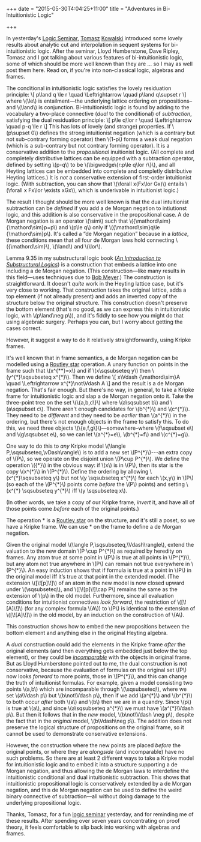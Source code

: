 +++
date = "2015-05-30T4:04:25+11:00"
title = "Adventures in Bi-Intuitionistic Logic"

+++

In yesterday's [Logic Seminar](http://philevents.org/event/show/17572), [Tomasz](http://www.latrobe.edu.au/psy/about/staff/profile?uname=TKowalski) [Kowalski](http://tomasz-kowalski.ltumathstats.com) introduced some lovely results about analytic cut and interpolation in sequent systems for bi-intuitionistic logic. After the seminar, Lloyd Humberstone, Dave Ripley, Tomasz and I got talking about various features of bi-intuitionistic logic, some of which should be more well known than they are &hellip; so I may as well post them here. Read on, if you're into non-classical logic, algebras and frames.

<!--more-->

The conditional in intuitionistic logic satisfies the lovely residuation principle:
\\[
p\land q \le r
\quad
\Leftrightarrow
\quad
p\land q\supset r
\\]
where \\(\le\\) is entailment&mdash;the underlying lattice ordering on propositions&ndash;and \\(\land\\) is conjunction.  Bi-intuitionistic logic is found by adding to the vocabulary a  two-place connective (*dual* to the conditional) of *subtraction*, satisfying the dual residuation principle:
\\[
p\le q\lor r
\quad
\Leftrightarrow
\quad
p-q \le r
\\]
This has lots of lovely (and strange) properties. If \\(p\supset 0\\) defines the strong intuitionist negation (which is a contrary but not sub-contrary forming operator) then \\(1-p\\) forms a weak dual negation (which is a sub-contrary but not contrary forming operator). It is a conservative addition to the *propositional* inuitionist logic. (All complete and completely distributive lattices can be equipped with a subtraction operator, defined by setting \\(p-q\\) to be \\(\bigwedge\\{r:p\le q\lor r\\}\\), and all Heyting lattices can be embedded into complete and completly distributive Heyting lattices.) It is *not* a conservative extension of first-order intuitionist logic. (With subtraction, you can show that \\(\forall x(Fx\lor Gx)\\) entails \\(\forall x Fx\lor \exists xGx\\), which is underivable in intuitionist logic.)

The result I thought should be more well known is that the dual intuitionist subtraction can be *defined* if you add a de Morgan negation to intiutionst logic, and this addition is also conservative in the propositional case. A de Morgan negation is an operator \\(\sim\\) such that \\({\mathord\sim}{\mathord\sim}p=p\\) and \\(p\le q\\) only if \\({\mathord\sim}q\le {\mathord\sim}p\\). It's called a &ldquo;de Morgan negation&rdquo; because in a *lattice*, these conditions mean that all four de Morgan laws hold connecting \\({\mathord\sim}\\), \\(\land\\) and \\(\lor\\). 

Lemma 9.35 in my substructural logic book (*[An Introduction to Substructural Logics](http://consequently.org/writing/isl)*) is a construction that embeds a lattice into one including a de Morgan negation. (This construction&mdash;like many results in this field&mdash;uses techniques due to [Bob Meyer](http://projecteuclid.org/euclid.ndjfl/1093890896).) The construction is straightforward. It doesn't *quite* work in the Heyting lattice case, but it's very close to working. That construction takes the original lattice, adds a top element (if not already present) and adds an inverted copy of the structure below the original structure. This construction doesn't preserve the bottom element (that's no good, as we can express this in intuitionistic logic, with \\(p\land\neg p\\)), and it's fiddly to see how you might do that using algebraic surgery. Perhaps you can, but I worry about getting the cases correct.

However, it suggest a way to do it relatively straightforwardly, using Kripke frames. 

It's well known that in frame semantics, a de Morgan negation can be modelled using a [Routley star](http://consequently.org/writing/negrl/) operation. A unary function on points in the frame such that \\(x^{&ast;&ast;}=x\\) and if \\(x\sqsubseteq y\\) then \\(y^{&ast;}\sqsubseteq x^{&ast;}\\). Then we define
\\[
x\Vdash {\mathord\sim}A
\quad
\Leftrightarrow
x^{&ast;}\not\Vdash A
\\]
and the result is a de Morgan negation. That's fair enough. But there's no way, in general, to take a Kripke frame for intuitionistic logic and slap a de Morgan negation onto it. Take the three-point tree on the set \\(\\{a,b,c\\}\\) where \\(a\sqsubset b\\) and \\(a\sqsubset c\\). There aren't enough candidates for \\(b^{&ast;}\\) and \\(c^{&ast;}\\). They need to be *different* and they need to be *earlier* than \\(a^{&ast;}\\) in the ordering, but there's not enough objects in the frame to satisfy this. To do this, we need three objects \\(\\{e,f,g\\}\\)&mdash;somewhere&ndash;where \\(f\sqsubset e\\) and \\(g\sqsubset e\\), so we can let \\(a^{&ast;}=e\\), \\(b^{&ast;}=f\\) and  \\(c^{&ast;}=g\\). 

One way to do this to *any* Kripke model \\(\langle P,\sqsubseteq,\vDash\rangle\\) is to add a new set \\(P^{&ast;}\\)---an extra copy of \\(P\\), so we operate on the disjoint union \\(P\cup P^{&ast;}\\).  We define the operation \\({&ast;}\\) in the obvious way: if \\(x\\) is in \\(P\\), then its star is the copy \\(x^{&ast;}\\) in \\(P^{&ast;}\\). Define the ordering by allowing \\(x^{&ast;}\sqsubseteq y\\) but not \\(y \sqsubseteq x^{&ast;}\\) for each \\(x,y\\) in \\(P\\) (so each of the \\(P^{&ast;}\\) points come *before* the \\(P\\) points) and setting \\(x^{&ast;} \sqsubseteq y^{&ast;}\\) iff \\(y \sqsubseteq x\\). 

(In other words, we take a copy of our Kripke frame, *invert* it, and have all of those points come *before* each of the original points.)

The operation &ast; is a [Routley star](http://consequently.org/writing/negrl/) on the structure, and it's still a poset, so we have a Kripke frame. We can use &ast; on the frame to define a de Morgan negation.

Given the original model \\(\langle P,\sqsubseteq,\Vdash\rangle\\), extend the valuation to the new domain \\(P \cup P^{&ast;}\\) as required by heredity on frames. Any atom true at some point in \\(P\\) is true at all points in \\(P^{&ast;}\\), but any atom not true anywhere in \\(P\\) can remain not true everywhere in \\(P^{&ast;}\\). An easy induction shows that if formula is true at a point in \\(P\\) in the original model iff it’s true at that point in the extended model. (The extension \\([\\![p]\\!]\\) of an atom in the new model is now closed upward under \\(\sqsubseteq\\), and \\([\\![p]\\!]\cap P\\) remains the same as the extension of \\(p\\) in the old model. Furthermore, since all evaluation conditions for intuitionist connectives *look forward*, the restriction of \\([\\![A]\\!]\\) (for any complex formula \\(A\\)) to \\(P\\) is identical to the extension of  \\([\\![A]\\!]\\) in the old model, by an induction on the construction of \\(A\\).

This construction shows how to embed the new propositions between the bottom element and anything else in the original Heyting algebra.

A *dual* construction could add the elements in the Kripke frame *after* the original elements (and then everything gets embedded just below the top element), or they could be *[incomparable](https://www.theincomparable.com)* with the objects in original frame. But as Lloyd Humberstone pointed out to me, the dual construction is not conservative, because the evaluation of formulas on the original set \\(P\\) now looks *forward* to more points, those in \\(P^{&ast;}\\), and this can change the truth of intuitionist formulas. For example, given a model consisting two points \\(a,b\\) which are incomparable through \\(\sqsubseteq\\), where we set \\(a\Vdash p\\) but \\(b\not\Vdash p\\), then if we add \\(a^{&ast;}\\) and \\(b^{&ast;}\\) to both occur *after* both \\(a\\) and \\(b\\) then we are in a quandry. Since \\(p\\) is true at \\(a\\), and since \\(a\sqsubseteq a^{&ast;}\\) we must have \\(a^{&ast;}\Vdash p\\). But then it follows that in the *new* model, \\(b\not\Vdash \neg p\\), despite the fact that in the *original* model, \\(b\Vdash\neg p\\). The addition does not preserve the logical structure of propositions on the original frame, so it cannot be used to demonstrate conservative extensions.

However, the construction where the new points are placed *before* the original points, or where they are *alongside* (and incomparable) have no such problems.
So there are at least 2 different ways to take a Kripke model for intuitionistic logic and to embed it into a structure supporting a de Morgan negation, and thus allowing the de Morgan laws to interdefine the intuitionistic conditional and dual intuitionistic subtraction. This shows that intuitionistic propositional logic is conservatively extended by a de Morgan negation, and this de Morgan negation can be used to define the weird binary connective of subtraction&mdash;all without doing damage to the underlying propositional logic.

Thanks, Tomasz, for a fun [logic seminar](http://philevents.org/event/show/17572) yesterday, and for reminding me of these results. After spending over seven years concentrating on proof theory, it feels comfortable to slip back into working with algebras and frames.
